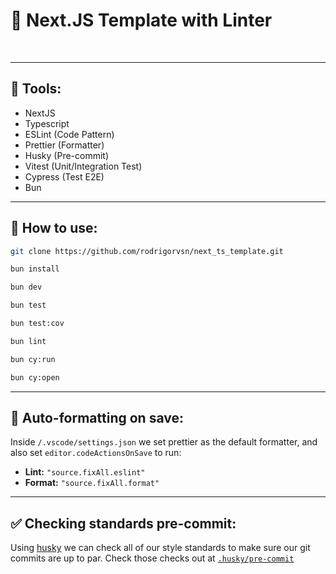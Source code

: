 # 👕 Next.JS Template with Linter

<br>

___
## 🔨 Tools:

- NextJS
- Typescript
- ESLint (Code Pattern)
- Prettier (Formatter)
- Husky (Pre-commit)
- Vitest (Unit/Integration Test)
- Cypress (Test E2E)
- Bun
___
## 🤺 How to use:


```bash
git clone https://github.com/rodrigorvsn/next_ts_template.git
```

```bash
bun install
```

```bash
bun dev
```

```bash
bun test
```

```bash
bun test:cov
```

```bash
bun lint
```

```bash
bun cy:run
```

```bash
bun cy:open
```

___
## 🤖 Auto-formatting on save:

Inside `/.vscode/settings.json` we set prettier as the default formatter, and also set `editor.codeActionsOnSave` to run:

- **Lint:** `"source.fixAll.eslint"`
- **Format:** `"source.fixAll.format"`

___
## ✅ Checking standards pre-commit:

Using [husky](https://www.npmjs.com/package/husky) we can check all of our style standards to make sure our git commits are up to par. Check those checks out at [`.husky/pre-commit`](.husky/pre-commit)
